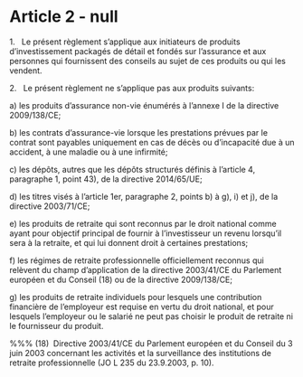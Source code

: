 # Article 2 - null


1.   Le présent règlement s’applique aux initiateurs de produits d’investissement packagés de détail et fondés sur l’assurance et aux personnes qui fournissent des conseils au sujet de ces produits ou qui les vendent.

2.   Le présent règlement ne s’applique pas aux produits suivants:

a) les produits d’assurance non-vie énumérés à l’annexe I de la directive 2009/138/CE;

b) les contrats d’assurance-vie lorsque les prestations prévues par le contrat sont payables uniquement en cas de décès ou d’incapacité due à un accident, à une maladie ou à une infirmité;

c) les dépôts, autres que les dépôts structurés définis à l’article 4, paragraphe 1, point 43), de la directive 2014/65/UE;

d) les titres visés à l’article 1er, paragraphe 2, points b) à g), i) et j), de la directive 2003/71/CE;

e) les produits de retraite qui sont reconnus par le droit national comme ayant pour objectif principal de fournir à l’investisseur un revenu lorsqu’il sera à la retraite, et qui lui donnent droit à certaines prestations;

f) les régimes de retraite professionnelle officiellement reconnus qui relèvent du champ d’application de la directive 2003/41/CE du Parlement européen et du Conseil (18) ou de la directive 2009/138/CE;

g) les produits de retraite individuels pour lesquels une contribution financière de l’employeur est requise en vertu du droit national, et pour lesquels l’employeur ou le salarié ne peut pas choisir le produit de retraite ni le fournisseur du produit.

%%% (18)  Directive 2003/41/CE du Parlement européen et du Conseil du 3 juin 2003 concernant les activités et la surveillance des institutions de retraite professionnelle (JO L 235 du 23.9.2003, p. 10).
